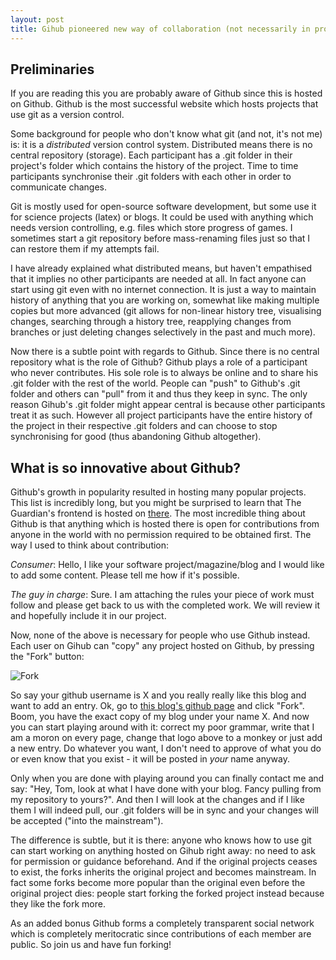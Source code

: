 ```yaml
---
layout: post
title: Gihub pioneered new way of collaboration (not necessarily in programming)
---
```


## Preliminaries
If you are reading this you are probably aware of Github since this is hosted
on Github. Github is the most successful website which hosts projects that use
git as a version control.

Some background for people who don't know what git (and not, it's not me) is:
it is a *distributed* version control system. Distributed means there is no
central repository (storage). Each participant has a .git folder in their
project's folder which contains the history of the project. Time to time
participants synchronise their .git folders with each other in order to
communicate changes.

Git is mostly used for open-source software development, but some use it for
science projects (latex) or blogs. It could be used with anything which needs
version controlling, e.g.  files which store progress of games. I sometimes
start a git repository before mass-renaming files just so that I can restore
them if my attempts fail.

I have already explained what distributed means, but haven't empathised that it
implies no other participants are needed at all. In fact anyone can start
using git even with no internet connection. It is just a way to maintain
history of anything that you are working on, somewhat like making multiple
copies but more advanced (git allows for non-linear history tree, visualising
changes, searching through a history tree, reapplying changes from branches or
just deleting changes selectively in the past and much more).

Now there is a subtle point with regards to Github. Since there is no central
repository what is the role of Github? Github plays a role of a participant who
never contributes. His sole role is to always be online and to share his .git
folder with the rest of the world. People can "push" to Github's .git folder
and others can "pull" from it and thus they keep in sync. The only reason
Gihub's .git folder might appear central is because other participants treat it
as such. However all project participants have the entire history of the
project in their respective .git folders and can choose to stop synchronising
for good (thus abandoning Github altogether).

## What is so innovative about Github?

Github's growth in popularity resulted in hosting many popular projects. This
list is incredibly long, but you might be surprised to learn that The
Guardian's frontend is hosted on [there][guardian]. The most incredible thing
about Github is that anything which is hosted there is open for contributions
from anyone in the world with no permission required to be obtained first. The
way I used to think about contribution:

*Consumer*: Hello, I like your software project/magazine/blog and I would like
to add some content. Please tell me how if it's possible.

*The guy in charge*: Sure. I am attaching the rules your piece of work must
follow and please get back to us with the completed work. We will review it and
hopefully include it in our project.

Now, none of the above is necessary for people who use Github instead. Each
user on Gihub can "copy" any project hosted on Github, by pressing the "Fork"
button:

![Fork](https://help.github.com/assets/images/help/repository/fork_button.jpg)

So say your github username is X and you really really like this blog and
want to add an entry. Ok, go to [this blog's github page][page] and click
"Fork". Boom, you have the exact copy of my blog under your name X. And now you
can start playing around with it: correct my poor grammar, write that I am a
moron on every page, change that logo above to a monkey or just add a new
entry. Do whatever you want, I don't need to approve of what you do or even
know that you exist - it will be posted in *your* name anyway.

Only when you are done with playing around you can finally contact me
and say: "Hey, Tom, look at what I have done with your blog. Fancy pulling
from my repository to yours?". And then I will look at the changes and if I
like them I will indeed pull, our .git folders will be in sync and your changes
will be accepted ("into the mainstream").

The difference is subtle, but it is there: anyone who knows how to use git
can start working on anything hosted on Gihub right away: no need to ask
for permission or guidance beforehand. And if the original projects ceases
to exist, the forks inherits the original project and becomes mainstream.
In fact some forks become more popular than the original even before the
original project dies: people start forking the forked project instead because
they like the fork more.

As an added bonus Github forms a completely transparent social network which is
completely meritocratic since contributions of each member are public. So join
us and have fun forking!

[guardian]: https://github.com/guardian
[page]: https://github.com/afiodorov/afiodorov.github.io
